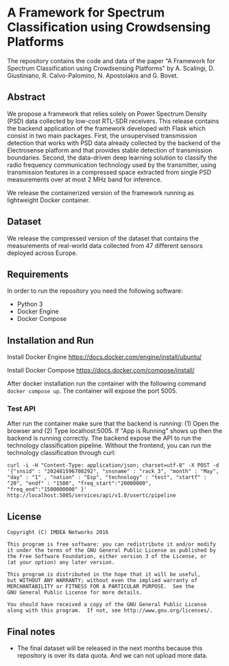 # A Framework for Spectrum Classification using Crowdsensing Platforms
The repository contains the code and data of the paper "A Framework for Spectrum Classification using Crowdsensing Platforms" by
A. Scalingi, D. Giustiniano, R. Calvo-Palomino, N. Apostolakis and G. Bovet.

## Abstract
We propose a framework that relies solely on Power Spectrum Density (PSD) data collected by low-cost RTL-SDR receivers.
This release contains the backend application of the framework developed with Flask which consist in two main packages.
First, the unsupervised transmission detection that works with PSD data already collected by the 
backend of the Electrosense platform and that provides stable detection of transmission boundaries. 
Second, the data-driven deep learning solution to classify the radio frequency communication 
technology used by the transmitter, using transmission features in a compressed space extracted from
single PSD measurements over at most 2 MHz band for inference.

We release the containerized version of the framework running as lightweight Docker container. 

## Dataset
We release the compressed version of the dataset that contains the measurements of 
real-world data collected from 47 different sensors deployed across Europe.

## Requirements 
In order to run the repository you need the following software:
- Python 3
- Docker Engine
- Docker Compose

## Installation and Run
Install Docker Engine
https://docs.docker.com/engine/install/ubuntu/

Install Docker Compose https://docs.docker.com/compose/install/

After docker installation run the container with the following command `docker compose up`. 
The container will expose the port 5005.

### Test API
After run the container make sure that the backend is running: (1) Open the browser and (2) Type localhost:5005. 
If "App is Running" shows up then the backend is running correctly.  The backend expose the API to run the technology 
classification pipeline. Without the frontend, you can run the technology classification through curl:

`curl -i -H "Content-Type: application/json; charset=utf-8" -X POST -d '{"snsid" : "202481596708292", "snsname" : "rack_3", "month" : "May", "day" : "1" , "nation" : "Esp", "technology" : "test", "startf" : "20", "endf" : "1500", "freq_start":"20000000", "freq_end":"1500000000" }' http://localhost:5005/services/api/v1.0/usertc/pipeline
`



## License
```
Copyright (C) IMDEA Networks 2016

This program is free software: you can redistribute it and/or modify
it under the terms of the GNU General Public License as published by
the Free Software Foundation, either version 3 of the License, or
(at your option) any later version.

This program is distributed in the hope that it will be useful,
but WITHOUT ANY WARRANTY; without even the implied warranty of
MERCHANTABILITY or FITNESS FOR A PARTICULAR PURPOSE.  See the
GNU General Public License for more details.

You should have received a copy of the GNU General Public License
along with this program.  If not, see http://www.gnu.org/licenses/.
```

## Final notes
* The final dataset will be released in the next months because this repository is over its data quota. And we can not upload more data.